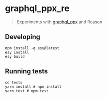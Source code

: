 # graphql_ppx_re

> Experiments with [graphql_ppx](https://github.com/mhallin/graphql_ppx) and Reason

## Developing

```
npm install -g esy@latest
esy install
esy build
```

## Running tests

```
cd tests
yarn install # npm install
yarn test # npm test
```
